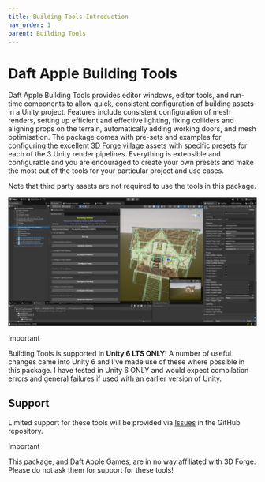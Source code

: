 ```yaml
---
title: Building Tools Introduction
nav_order: 1
parent: Building Tools
---
```


# Daft Apple Building Tools

Daft Apple Building Tools provides editor windows, editor tools, and run-time components to allow quick, consistent configuration of building assets in a Unity project. Features include consistent configuration of mesh renders, setting up efficient and effective lighting, fixing colliders and aligning props on the terrain, automatically adding working doors, and mesh optimisation. The package comes with pre-sets and examples for configuring the excellent [3D Forge village assets](https://assetstore.unity.com/publishers/2970) with specific presets for each of the 3 Unity render pipelines. Everything is extensible and configurable and you are encouraged to create your own presets and make the most out of the tools for your particular project and use cases.

Note that third party assets are not required to use the tools in this package.

![](.\media\buildingtoolsbanner.png)

> [!IMPORTANT]
>
> Building Tools is supported in **Unity 6 LTS ONLY**! A number of useful changes came into Unity 6 and I've made use of these where possible in this package. I have tested in Unity 6 ONLY and would expect compilation errors and general failures if used with an earlier version of Unity.

## Support

Limited support for these tools will be provided via [Issues](https://github.com/mroshaw/building-tools/issues) in the GitHub repository.

> [!IMPORTANT]
>
> This package, and Daft Apple Games, are in no way affiliated with 3D Forge. Please do not ask them for support for these tools!
